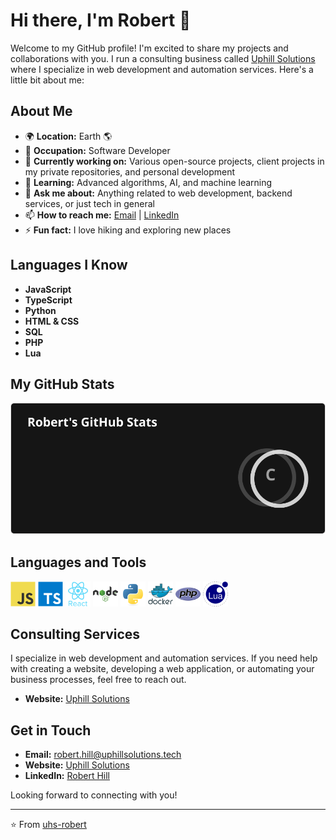 # Hi there, I'm Robert 👋

Welcome to my GitHub profile! I'm excited to share my projects and collaborations with you. I run a consulting business called [Uphill Solutions](https://uphillsolutions.tech) where I specialize in web development and automation services. Here's a little bit about me:

## About Me

- 🌍 **Location:** Earth 🌎
- 💼 **Occupation:** Software Developer
- 🔭 **Currently working on:** Various open-source projects, client projects in my private repositories, and personal development
- 🌱 **Learning:** Advanced algorithms, AI, and machine learning
- 💬 **Ask me about:** Anything related to web development, backend services, or just tech in general
- 📫 **How to reach me:** [Email](mailto:robert.hill@uphillsolutions.tech) | [LinkedIn](https://www.linkedin.com/in/robert-hill-a6a189125/)
- ⚡ **Fun fact:** I love hiking and exploring new places

## Languages I Know

- **JavaScript**
- **TypeScript**
- **Python**
- **HTML & CSS**
- **SQL**
- **PHP**
- **Lua**

## My GitHub Stats

![GitHub Stats](stats.svg)

## Languages and Tools

<p align="left">
  <img src="https://raw.githubusercontent.com/devicons/devicon/master/icons/javascript/javascript-original.svg" alt="javascript" width="40" height="40"/>
  <img src="https://raw.githubusercontent.com/devicons/devicon/master/icons/typescript/typescript-original.svg" alt="typescript" width="40" height="40"/>
  <img src="https://raw.githubusercontent.com/devicons/devicon/master/icons/react/react-original-wordmark.svg" alt="react" width="40" height="40"/>
  <img src="https://raw.githubusercontent.com/devicons/devicon/master/icons/nodejs/nodejs-original-wordmark.svg" alt="nodejs" width="40" height="40"/>
  <img src="https://raw.githubusercontent.com/devicons/devicon/master/icons/python/python-original.svg" alt="python" width="40" height="40"/>
  <img src="https://raw.githubusercontent.com/devicons/devicon/master/icons/docker/docker-original-wordmark.svg" alt="docker" width="40" height="40"/>
  <img src="https://raw.githubusercontent.com/devicons/devicon/master/icons/php/php-original.svg" alt="php" width="40" height="40"/>
  <img src="https://raw.githubusercontent.com/devicons/devicon/master/icons/lua/lua-original-wordmark.svg" alt="lua" width="40" height="40"/>
</p>

## Consulting Services

I specialize in web development and automation services. If you need help with creating a website, developing a web application, or automating your business processes, feel free to reach out.

- **Website:** [Uphill Solutions](https://uphillsolutions.tech)

## Get in Touch

- **Email:** robert.hill@uphillsolutions.tech
- **Website:** [Uphill Solutions](https://uphillsolutions.tech)
- **LinkedIn:** [Robert Hill](https://www.linkedin.com/in/robert-hill-a6a189125/)

Looking forward to connecting with you!

---

⭐️ From [uhs-robert](https://github.com/uhs-robert)

